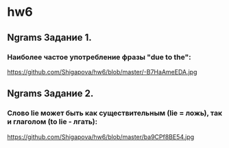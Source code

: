 # hw6

## Ngrams Задание 1. 

### Наиболее частое употребление фразы "due to the":

https://github.com/Shigapova/hw6/blob/master/-B7HaAmeEDA.jpg

## Ngrams Задание 2. 

### Слово lie может быть как существительным (lie = ложь), так и глаголом (to lie - лгать):

https://github.com/Shigapova/hw6/blob/master/ba9CPf8BE54.jpg
